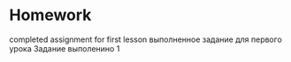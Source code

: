 # Homework
completed assignment for first lesson
выполненное задание для первого урока
Задание выполенино 1